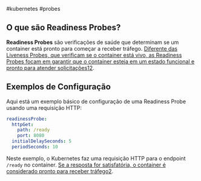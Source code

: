 #kubernetes #probes
## O que são Readiness Probes?

**Readiness Probes** são verificações de saúde que determinam se um container está pronto para começar a receber tráfego. [Diferente das Liveness Probes, que verificam se o container está vivo, as Readiness Probes focam em garantir que o container esteja em um estado funcional e pronto para atender solicitações](https://kubernetes.io/docs/tasks/configure-pod-container/configure-liveness-readiness-startup-probes/)[1](https://kubernetes.io/docs/tasks/configure-pod-container/configure-liveness-readiness-startup-probes/)[2](https://kubernetes.io/docs/concepts/configuration/liveness-readiness-startup-probes/).
## Exemplos de Configuração

Aqui está um exemplo básico de configuração de uma Readiness Probe usando uma requisição HTTP:

```yaml
readinessProbe:
  httpGet:
    path: /ready
    port: 8080
  initialDelaySeconds: 5
  periodSeconds: 10
```

Neste exemplo, o Kubernetes faz uma requisição HTTP para o endpoint `/ready` no container. [Se a resposta for satisfatória, o container é considerado pronto para receber tráfego](https://kubernetes.io/docs/concepts/configuration/liveness-readiness-startup-probes/)[2](https://kubernetes.io/docs/concepts/configuration/liveness-readiness-startup-probes/).